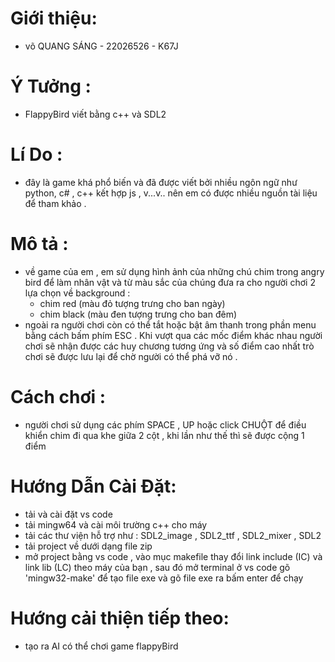 # Giới thiệu:
- võ QUANG SÁNG - 22026526 - K67J 
# Ý Tưởng : 
- FlappyBird viết bằng c++ và SDL2
# Lí Do : 
- đây là game khá phổ biến và đã được viết bởi nhiều ngôn ngữ như python, c# , c++ kết hợp js , v...v.. nên em có 
được nhiều nguồn tài liệu để tham khảo .
# Mô tả : 
- về game của em , em sử dụng hình ảnh của những chú chim trong angry bird để làm nhân vật và từ màu sắc của chúng đưa ra cho người chơi 2 lựa chọn về background :
    + chim red (màu đỏ tượng trưng cho ban ngày)
    + chim black (màu đen tượng trưng cho ban đêm)
- ngoài ra người chơi còn có thể tắt hoặc bật âm thanh trong phần menu bằng cách bấm phím ESC . Khi vượt qua các mốc điểm khác nhau người chơi sẽ nhận được các huy chương tương ứng và số điểm cao nhất trò chơi sẽ được lưu lại để chờ người có thể phá vỡ nó .
# Cách chơi : 
- người chơi sử dụng các phím SPACE , UP hoặc click CHUỘT để điều khiển chim đi qua khe giữa 2 cột , khi lần như thế thì sẽ được cộng 1 điểm 
# Hướng Dẫn Cài Đặt:
- tải và cài đặt vs code
- tải mingw64 và cài môi trường c++ cho máy 
- tải các thư viện hỗ trợ như : SDL2_image , SDL2_ttf , SDL2_mixer , SDL2
- tải project về dưới dạng file zip 
- mở project bằng vs code , vào mục makefile thay đổi link include (IC) và link lib (LC) theo máy của bạn , sau đó mở terminal ở vs code gõ 'mingw32-make' để tạo file exe và gõ file exe ra bấm enter để chạy
# Hướng cải thiện tiếp theo: 
- tạo ra AI có thể chơi game flappyBird


                            